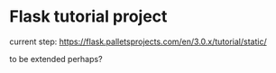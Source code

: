 # Flask tutorial project

current step: https://flask.palletsprojects.com/en/3.0.x/tutorial/static/

to be extended perhaps?
